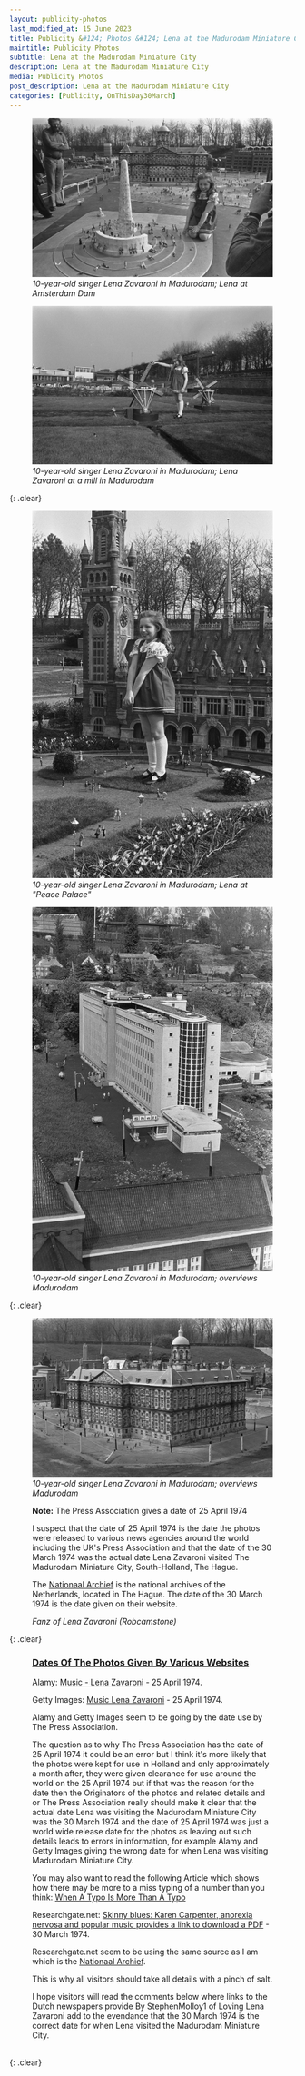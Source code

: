 ```yaml
---
layout: publicity-photos
last_modified_at: 15 June 2023
title: Publicity &#124; Photos &#124; Lena at the Madurodam Miniature City &#124; 30 March 1974
maintitle: Publicity Photos
subtitle: Lena at the Madurodam Miniature City
description: Lena at the Madurodam Miniature City
media: Publicity Photos
post_description: Lena at the Madurodam Miniature City
categories: [Publicity, OnThisDay30March]
---
```


<figure class="fig1">
<a href="/assets/images/locations/NL-HaNA_2.24.01.05_0_927-0960-groot.jpg"><img src="/assets/images/locations/NL-HaNA_2.24.01.05_0_927-0960-groot.jpg" class="full-width zoom-in"></a>
<figcaption>
<cite>10-year-old singer Lena Zavaroni in Madurodam; Lena at Amsterdam Dam</cite>
</figcaption>
</figure>

<figure class="fig2">
<a href="/assets/images/locations/NL-HaNA_2.24.01.05_0_927-0961-groot.jpg"><img src="/assets/images/locations/NL-HaNA_2.24.01.05_0_927-0961-groot.jpg" class="full-width zoom-in"></a>
<figcaption>
<cite>10-year-old singer Lena Zavaroni in Madurodam; Lena Zavaroni at a mill in Madurodam</cite>
</figcaption>
</figure>

{: .clear}

<figure class="fig1">
<a href="/assets/images/locations/NL-HaNA_2.24.01.05_0_927-0962-groot.jpg"><img src="/assets/images/locations/NL-HaNA_2.24.01.05_0_927-0962-groot.jpg" class="full-width zoom-in"></a>
<figcaption>
<cite>10-year-old singer Lena Zavaroni in Madurodam; Lena at "Peace Palace"</cite>
</figcaption>
</figure>

<figure class="fig2">
<a href="/assets/images/locations/NL-HaNA_2.24.01.05_0_927-0963-groot.jpg"><img src="/assets/images/locations/NL-HaNA_2.24.01.05_0_927-0963-groot.jpg" class="full-width zoom-in"></a>
<figcaption>
<cite>10-year-old singer Lena Zavaroni in Madurodam; overviews Madurodam</cite>
</figcaption>
</figure>

{: .clear}

<figure class="fig1">
<a href="/assets/images/locations/NL-HaNA_2.24.01.05_0_927-0964-groot.jpg"><img src="/assets/images/locations/NL-HaNA_2.24.01.05_0_927-0964-groot.jpg" class="full-width zoom-in"></a>
<figcaption>
<cite>10-year-old singer Lena Zavaroni in Madurodam; overviews Madurodam</cite>
</figcaption>
</figure>

<figure class="fig2">
<figcaption>
<p><strong>Note:</strong> The Press Association gives a date of 25 April 1974</p>
<p>I suspect that the date of 25 April 1974 is the date the photos were released to various news agencies around the world including the UK's Press Association and that the date of the 30 March 1974 was the actual date Lena Zavaroni visited The Madurodam Miniature City, South-Holland, The Hague.</p>
<p>The <a href="https://www.nationaalarchief.nl/onderzoeken/zoeken?activeTab=photos&rm=list&searchTerm=lena%20zavaroni">Nationaal Archief</a> is the national archives of the Netherlands, located in The Hague. The date of the 30 March 1974 is the date given on their website. </p>
<cite>Fanz of Lena Zavaroni (Robcamstone)</cite>
</figcaption>
</figure>

{: .clear}

<figure class="fig3">
<h3 id="dates"><a href="#dates">Dates Of The Photos Given By Various Websites</a></h3>
<p>Alamy: <a class="external-link" href="https://www.alamy.com/stock-photo-music-lena-zavaroni-1974-110277376.html?imageid=DC50E8C8-9DC3-4A4E-8E18-A39901475E86&p=308342&pn=1&searchId=7b4d710dd8804b05b14b1e8ea49ad369&searchtype=0">Music - Lena Zavaroni</a> - 25 April 1974.</p>
<p>Getty Images: <a class="external-link" href="https://www.gettyimages.co.uk/detail/news-photo/aged-10-lena-zavaroni-the-british-singer-looks-like-a-news-photo/834964858">Music Lena Zavaroni</a> - 25 April 1974.</p>
<p>Alamy and Getty Images seem to be going by the date use by The Press Association.</p>

<p>The question as to why The Press Association has the date of 25 April 1974 it could be an error but I think it's more likely that the photos were kept for use in Holland and only approximately a month after, they were given clearance for use around the world on the 25 April 1974 but if that was the reason for the date then the Originators of the photos and related details and or The Press Association really should make it clear that the actual date Lena was visiting the Madurodam Miniature City was the 30 March 1974 and the date of 25 April 1974 was just a world wide release date for the photos as leaving out such details leads to errors in information, for example Alamy and Getty Images giving the wrong date for when Lena was visiting Madurodam Miniature City.</p>

<p>You may also want to read the following Article which shows how there may be more to a miss typing of a number than you think: <a href="/2012-05-30-the-daily-record">When A Typo Is More Than A Typo</a></p>

<p>Researchgate.net: <a class="external-link" href="https://www.researchgate.net/publication/321694096_Skinny_blues_Karen_Carpenter_anorexia_nervosa_and_popular_music">Skinny blues: Karen Carpenter, anorexia nervosa and popular music provides a link to download a PDF</a> - 30 March 1974.</p>
<p>Researchgate.net seem to be using the same source as I am which is the <a class="external-link" href="https://www.nationaalarchief.nl/onderzoeken/zoeken?activeTab=photos&rm=list&searchTerm=lena%20zavaroni">Nationaal Archief</a>.</p>

<p>This is why all visitors should take all details with a pinch of salt.</p>

<p>I hope visitors will read the comments below where links to the Dutch newspapers provide By StephenMolloy1 of Loving Lena Zavaroni add to the evendance that the 30 March 1974 is the correct date for when Lena visited the Madurodam Miniature City.</p>
</figure>

<br />{: .clear}


